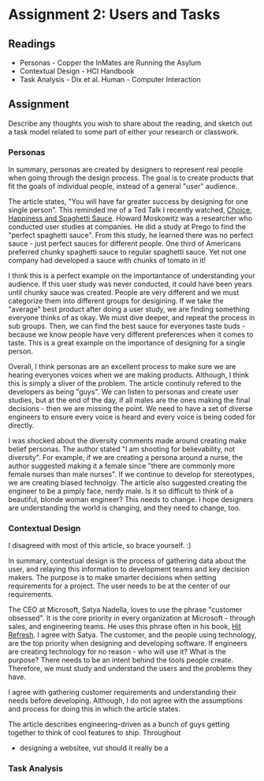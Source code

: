 # Assignment 2: Users and Tasks

## Readings

- Personas - Copper the InMates are Running the Asylum
- Contextual Design - HCI Handbook
- Task Analysis - Dix et al. Human - Computer Interaction

## Assignment

Describe any thoughts you wish to share about the reading, and sketch out a task model related to some part of either your research or classwork.

### Personas

In summary, personas are created by designers to represent real people when going through the design process. The goal is to create products that fit the goals of individual people, instead of a general "user" audience.

 The article states, "You will have far greater success by designing for one single person". This reminded me of a Ted Talk I recently watched, [Choice, Happiness and Spaghetti Sauce](https://www.youtube.com/watch?v=iIiAAhUeR6Y). Howard Moskowitz was a researcher who conducted user studies at companies. He did a study at Prego to find the "perfect spaghetti sauce". From this study, he learned there was no perfect sauce - just perfect sauces for different people. One third of Americans preferred chunky spaghetti sauce to regular spaghetti sauce. Yet not one company had developed a sauce with chunks of tomato in it!

I think this is a perfect example on the importantance of understanding your audience. If this user study was never conducted, it could have been years until chunky sauce was created. People are very different and we must categorize them into different groups for desigining. If we take the "average" best product after doing a user study, we are finding something everyone thinks of as okay. We must dive deeper, and repeat the process in sub groups. Then, we can find the best sauce for everyones taste buds - because we know people have very different preferences when it comes to taste. This is a great example on the importance of designing for a single person.

Overall, I think personas are an excellent process to make sure we are hearing everyones voices when we are making products. Although, I think this is simply a sliver of the problem. The article continuly refered to the developers as being "guys". We can listen to personas and create user studies, but at the end of the day, if all males are the ones making the final decisions - then we are missing the point. We need to have a set of diverse engineers to ensure every voice is heard and every voice is being coded for directly.

I was shocked about the diversity comments made around creating make belief personas. The author stated "I am shooting for believability, not diversity". For example, if we are creating a persona around a nurse, the author suggested making it a female since "there are commonly more female nurses than male nurses". If we continue to develop for stereotypes, we are creating biased technolgy. The article also suggested creating the engineer to be a pimply face, nerdy male. Is it so difficult to think of a beautiful, blonde woman engineer? This needs to change. I hope designers are understanding the world is changing, and they need to change, too.

### Contextual Design

I disagreed with most of this article, so brace yourself. :)

In summary, contextual design is the process of gathering data about the user, and relaying this information to development teams and key decision makers. The purpose is to make smarter decisions when setting requirements for a project. The user needs to be at the center of our requirements.

The CEO at Microsoft, Satya Nadella, loves to use the phrase "customer obsessed". It is the core priority in every organization at Microsoft - through sales, and engineering teams. He uses this phrase often in his book, [Hit Refresh](https://www.amazon.com/Hit-Refresh-Rediscover-Microsofts-Everyone/dp/0062652508/ref=sr_1_1?hvadid=78477684692572&hvbmt=be&hvdev=c&hvqmt=e&keywords=hit+refresh+satya+nadella&qid=1568211798&s=gateway&sr=8-1). I agree with Satya. The customer, and the people using technology, are the top priority when designing and developing software. If engineers are creating technology for no reason - who will use it? What is the purpose? There needs to be an intent behind the tools people create. Therefore, we must study and understand the users and the problems they have.

I agree with gathering customer requirements and understanding their needs before developing. Although, I do not agree with the assumptions and process for doing this in which the article states.

The article describes engineering-driven as a bunch of guys getting together to think of cool features to ship. Throughout 

- designing a websitee, vut should it really be a 

### Task Analysis


